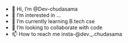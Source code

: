 - 👋 Hi, I’m @Dev-chudasama
- 👀 I’m interested in ...
- 🌱 I’m currently learning B.tech cse
- 💞️ I’m looking to collaborate with code
- 📫 How to reach me insta-@dev._.chudasama


<!---
Dev-chudasama/Dev-chudasama is a ✨ special ✨ repository because its `README.md` (this file) appears on your GitHub profile.
You can click the Preview link to take a look at your changes.
--->
